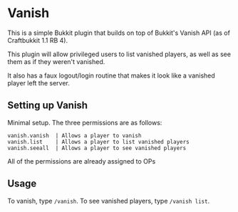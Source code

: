 Vanish
========

This is a simple Bukkit plugin that builds on top of Bukkit's Vanish API (as of Craftbukkit 1.1 RB 4).

This plugin will allow privileged users to list vanished players, as well as see them as if they weren't vanished.

It also has a faux logout/login routine that makes it look like a vanished player left the server.


Setting up Vanish
-----------------

Minimal setup. The three permissions are as follows:

	vanish.vanish  | Allows a player to vanish
	vanish.list    | Allows a player to list vanished players
	vanish.seeall  | Allows a player to see vanished players

All of the permissions are already assigned to OPs

Usage
-----

To vanish, type `/vanish`. To see vanished players, type `/vanish list`.